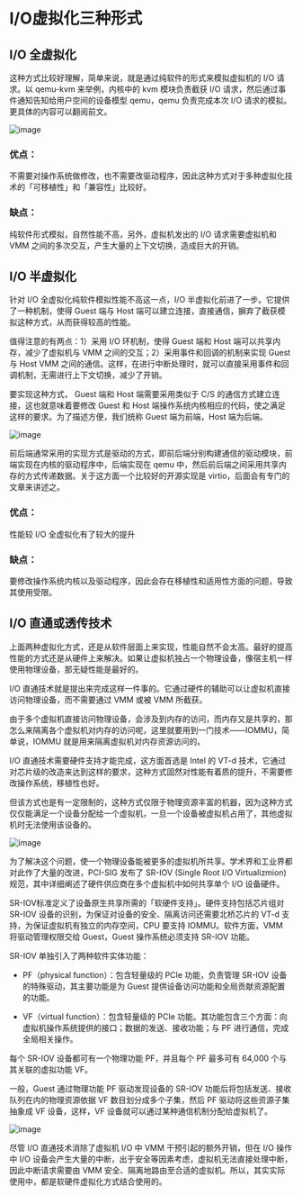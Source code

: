 # I/O虚拟化三种形式

## I/O 全虚拟化
这种方式比较好理解，简单来说，就是通过纯软件的形式来模拟虚拟机的 I/O 请求。以 qemu-kvm 来举例，内核中的 kvm 模块负责截获 I/O 请求，然后通过事件通知告知给用户空间的设备模型 qemu，qemu 负责完成本次 I/O 请求的模拟。更具体的内容可以翻阅前文。

![image](https://user-images.githubusercontent.com/87458342/134507510-87eda45a-28dd-48d1-a20a-d831ea5121f4.png)

### 优点：
不需要对操作系统做修改，也不需要改驱动程序，因此这种方式对于多种虚拟化技术的「可移植性」和「兼容性」比较好。

### 缺点：
纯软件形式模拟，自然性能不高，另外，虚拟机发出的 I/O 请求需要虚拟机和 VMM 之间的多次交互，产生大量的上下文切换，造成巨大的开销。

## I/O 半虚拟化
针对 I/O 全虚拟化纯软件模拟性能不高这一点，I/O 半虚拟化前进了一步。它提供了一种机制，使得 Guest 端与 Host 端可以建立连接，直接通信，摒弃了截获模拟这种方式，从而获得较高的性能。

值得注意的有两点：1）采用 I/O 环机制，使得 Guest 端和 Host 端可以共享内存，减少了虚拟机与 VMM 之间的交互；2）采用事件和回调的机制来实现 Guest 与 Host VMM 之间的通信。这样，在进行中断处理时，就可以直接采用事件和回调机制，无需进行上下文切换，减少了开销。

要实现这种方式， Guest 端和 Host 端需要采用类似于 C/S 的通信方式建立连接，这也就意味着要修改 Guest 和 Host 端操作系统内核相应的代码，使之满足这样的要求。为了描述方便，我们统称 Guest 端为前端，Host 端为后端。

![image](https://user-images.githubusercontent.com/87458342/134507685-c30f8c6d-7d67-47ed-894d-aaeaa41be6d7.png)

前后端通常采用的实现方式是驱动的方式，即前后端分别构建通信的驱动模块，前端实现在内核的驱动程序中，后端实现在 qemu 中，然后前后端之间采用共享内存的方式传递数据。关于这方面一个比较好的开源实现是 virtio，后面会有专门的文章来讲述之。

### 优点：
性能较 I/O 全虚拟化有了较大的提升

### 缺点：
要修改操作系统内核以及驱动程序，因此会存在移植性和适用性方面的问题，导致其使用受限。

## I/O 直通或透传技术

上面两种虚拟化方式，还是从软件层面上来实现，性能自然不会太高。最好的提高性能的方式还是从硬件上来解决。如果让虚拟机独占一个物理设备，像宿主机一样使用物理设备，那无疑性能是最好的。

I/O 直通技术就是提出来完成这样一件事的。它通过硬件的辅助可以让虚拟机直接访问物理设备，而不需要通过 VMM 或被 VMM 所截获。

由于多个虚拟机直接访问物理设备，会涉及到内存的访问，而内存又是共享的，那怎么来隔离各个虚拟机对内存的访问呢，这里就要用到一门技术——IOMMU，简单说，IOMMU 就是用来隔离虚拟机对内存资源访问的。

I/O 直通技术需要硬件支持才能完成，这方面首选是 Intel 的 VT-d 技术，它通过对芯片级的改造来达到这样的要求，这种方式固然对性能有着质的提升，不需要修改操作系统，移植性也好。

但该方式也是有一定限制的，这种方式仅限于物理资源丰富的机器，因为这种方式仅仅能满足一个设备分配给一个虚拟机，一旦一个设备被虚拟机占用了，其他虚拟机时无法使用该设备的。

![image](https://user-images.githubusercontent.com/87458342/134507835-bd58c9e0-d984-44f6-a9ef-1e5031c6142d.png)

为了解决这个问题，使一个物理设备能被更多的虚拟机所共享。学术界和工业界都对此作了大量的改进，PCI-SIG 发布了 SR-IOV (Single Root I/O Virtualizmion) 规范，其中详细阐述了硬件供应商在多个虚拟机中如何共享单个 I/O 设备硬件。

SR-IOV标准定义了设备原生共享所需的「软硬件支持」。硬件支持包括芯片组对 SR-IOV 设备的识别，为保证对设备的安全、隔离访问还需要北桥芯片的 VT-d 支持，为保证虚拟机有独立的内存空间，CPU 要支持 IOMMU。软件方面，VMM 将驱动管理权限交给 Guest，Guest 操作系统必须支持 SR-IOV 功能。

SR-IOV 单独引入了两种软件实体功能：

* PF（physical function）：包含轻量级的 PCIe 功能，负责管理 SR-IOV 设备的特殊驱动，其主要功能是为 Guest 提供设备访问功能和全局贡献资源配置的功能。

* VF（virtual function）：包含轻量级的 PCIe 功能。其功能包含三个方面：向虚拟机操作系统提供的接口；数据的发送、接收功能；与 PF 进行通信，完成全局相关操作。

每个 SR-IOV 设备都可有一个物理功能 PF，并且每个 PF 最多可有 64,000 个与其关联的虚拟功能 VF。

一般，Guest 通过物理功能 PF 驱动发现设备的 SR-IOV 功能后将包括发送、接收队列在内的物理资源依据 VF 数目划分成多个子集，然后 PF 驱动将这些资源子集抽象成 VF 设备，这样，VF 设备就可以通过某种通信机制分配给虚拟机了。

![image](https://user-images.githubusercontent.com/87458342/134508062-5c0c76a4-8e66-4e49-add9-9748c0f5fe73.png)

尽管 I/O 直通技术消除了虚拟机 I/O 中 VMM 干预引起的额外开销，但在 I/O 操作中 I/O 设备会产生大量的中断，出于安全等因素考虑，虚拟机无法直接处理中断，因此中断请求需要由 VMM 安全、隔离地路由至合适的虚拟机。所以，其实实际使用中，都是软硬件虚拟化方式结合使用的。



